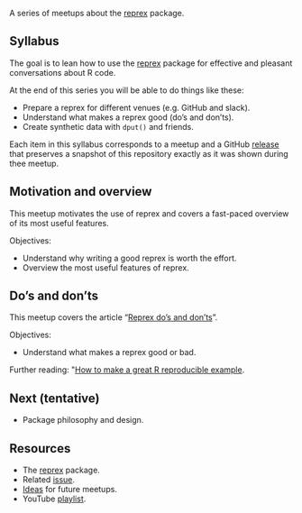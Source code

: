 
<!-- README.md is generated from README.Rmd. Please edit that file -->
<!-- README.md is generated from README.Rmd. Please edit that file -->

A series of meetups about the [reprex](https://reprex.tidyverse.org/)
package.

## Syllabus

The goal is to lean how to use the
[reprex](https://reprex.tidyverse.org/) package for effective and
pleasant conversations about R code.

At the end of this series you will be able to do things like these:

-   Prepare a reprex for different venues (e.g. GitHub and slack).
-   Understand what makes a reprex good (do’s and don’ts).
-   Create synthetic data with `dput()` and friends.

Each item in this syllabus corresponds to a meetup and a GitHub
[release](https://github.com/2DegreesInvesting/ds.docker/releases) that
preserves a snapshot of this repository exactly as it was shown during
thee meetup.

## Motivation and overview

This meetup motivates the use of reprex and covers a fast-paced overview
of its most useful features.

Objectives:

-   Understand why writing a good reprex is worth the effort.
-   Overview the most useful features of reprex.

## Do’s and don’ts

This meetup covers the article “[Reprex do’s and
don’ts](https://reprex.tidyverse.org/articles/reprex-dos-and-donts.html)”.

Objectives:

-   Understand what makes a reprex good or bad.

Further reading: "[How to make a great R reproducible
example](https://stackoverflow.com/questions/5963269/how-to-make-a-great-r-reproducible-example/16532098).

## Next (tentative)

-   Package philosophy and design.

## Resources

-   The [reprex](https://reprex.tidyverse.org) package.
-   Related [issue](https://bit.ly/ds-incubator-videos).
-   [Ideas](https://bit.ly/dsi-ideas) for future meetups.
-   YouTube [playlist](https://bit.ly/ds-incubator-videos).
